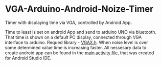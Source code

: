 # VGA-Arduino-Android-Noize-Timer
Timer with displaying time via VGA, controlled by Android App.

Time to least is set on android App and send to arduino UNO via bluetooth. That time is shown on a default PC display, connected through VGA interface to arduino. Requed library - [VGAX.h](https://github.com/smaffer/vgax).
When noise level is over some determined value time is increasing faster.
All nessesary data to create android app can be found in the [main activity file](https://github.com/Nonmant/VGA-Arduino-Android-Noize-Timer/blob/master/MainActivity.java), that was created for Android Studio IDE.
